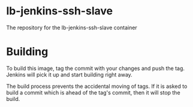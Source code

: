 # lb-jenkins-ssh-slave
The repository for the lb-jenkins-ssh-slave container

# Building
To build this image, tag the commit with your changes and push the tag. Jenkins will pick it up and start building
right away.

The build process prevents the accidental moving of tags. If it is asked to build a commit which is ahead of the
tag's commit, then it will stop the build.
